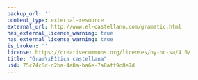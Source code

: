 ```yaml
---
backup_url: ''
content_type: external-resource
external_url: http://www.el-castellano.com/gramatic.html
has_external_licence_warning: true
has_external_license_warning: true
is_broken: ''
license: https://creativecommons.org/licenses/by-nc-sa/4.0/
title: "Gram\xE1tica castellana"
uid: 75c74c6d-d2ba-4a8a-ba6e-7a8aff9c8e7d
---
```

